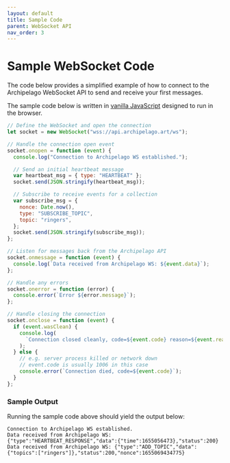 ```yaml
---
layout: default
title: Sample Code
parent: WebSocket API
nav_order: 3
---
```


# Sample WebSocket Code

The code below provides a simplified example of how to connect to the Archipelago WebSocket API to send and receive your first messages.

The sample code below is written in [vanilla JavaScript](https://developer.mozilla.org/en-US/docs/Web/API/WebSockets_API/Writing_WebSocket_client_applications) designed to run in the browser.

```javascript
// Define the WebSocket and open the connection
let socket = new WebSocket("wss://api.archipelago.art/ws");

// Handle the connection open event
socket.onopen = function (event) {
  console.log("Connection to Archipelago WS established.");

  // Send an initial heartbeat message
  var heartbeat_msg = { type: "HEARTBEAT" };
  socket.send(JSON.stringify(heartbeat_msg));

  // Subscribe to receive events for a collection
  var subscribe_msg = {
    nonce: Date.now(),
    type: "SUBSCRIBE_TOPIC",
    topic: "ringers",
  };
  socket.send(JSON.stringify(subscribe_msg));
};

// Listen for messages back from the Archipelago API
socket.onmessage = function (event) {
  console.log(`Data received from Archipelago WS: ${event.data}`);
};

// Handle any errors
socket.onerror = function (error) {
  console.error(`Error ${error.message}`);
};

// Handle closing the connection
socket.onclose = function (event) {
  if (event.wasClean) {
    console.log(
      `Connection closed cleanly, code=${event.code} reason=${event.reason}`
    );
  } else {
    // e.g. server process killed or network down
    // event.code is usually 1006 in this case
    console.error(`Connection died, code=${event.code}`);
  }
};
```

### Sample Output

Running the sample code above should yield the output below:

```
Connection to Archipelago WS established.
Data received from Archipelago WS: {"type":"HEARTBEAT_RESPONSE","data":{"time":1655056473},"status":200}
Data received from Archipelago WS: {"type":"ADD_TOPIC","data":{"topics":["ringers"]},"status":200,"nonce":1655069434775}
```
